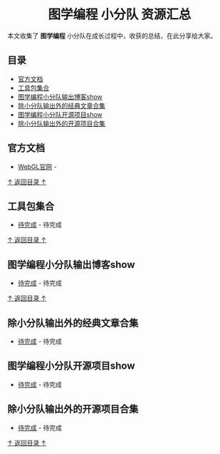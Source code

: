 <h1 align="center"> 图学编程 小分队 资源汇总</h1>

本文收集了 **图学编程** 小分队在成长过程中，收获的总结，在此分享给大家。

## 目录

- [官方文档](#官方文档)
- [工具包集合](#工具包集合)
- [图学编程小分队输出博客show](#图学编程小分队博客show)
- [除小分队输出外的经典文章合集](#除小分队输出外的经典文章合集)
- [图学编程小分队开源项目show](#图学编程小分队开源项目show)
- [除小分队输出外的开源项目合集](#除小分队输出外的开源项目合集)

## 官方文档

- [WebGL官网](https://webglfundamentals.org/webgl/lessons/zh_cn/) - 

[↑ 返回目录 ↑](#目录)

## 工具包集合

- [待完成](#官方文档) - 待完成

[↑ 返回目录 ↑](#目录)

## 图学编程小分队输出博客show

- [待完成](#官方文档) - 待完成

[↑ 返回目录 ↑](#目录)

## 除小分队输出外的经典文章合集

- [待完成](#官方文档) - 待完成

## 图学编程小分队开源项目show

- [待完成](#官方文档) - 待完成

## 除小分队输出外的开源项目合集

- [待完成](#官方文档) - 待完成

[↑ 返回目录 ↑](#目录)
